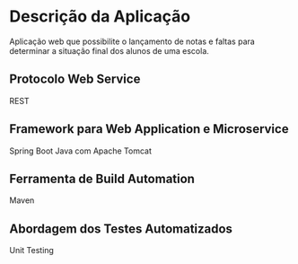 # Descrição da Aplicação
Aplicação web que possibilite o lançamento de notas e faltas para determinar a situação final dos alunos de uma escola.

## Protocolo Web Service
REST

## Framework para Web Application e Microservice 
Spring Boot Java com Apache Tomcat

## Ferramenta de Build Automation
Maven

## Abordagem dos Testes Automatizados
Unit Testing
